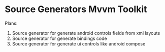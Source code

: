 # Source Generators Mvvm Toolkit

Plans:
1) Source generator for generate android controls fields from xml layouts
2) Source generator for generate bindings code
3) Source generator for generate ui controls like android compose
